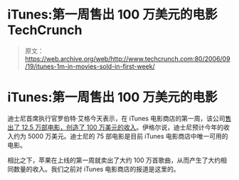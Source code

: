 # iTunes:第一周售出 100 万美元的电影 TechCrunch

> 原文：<https://web.archive.org/web/http://www.techcrunch.com:80/2006/09/19/itunes-1m-in-movies-sold-in-first-week/>

# iTunes:第一周售出 100 万美元的电影

 [](https://web.archive.org/web/20220926090611/http://www.itunes.com/) 迪士尼首席执行官罗伯特·艾格今天表示，在 iTunes 电影商店的第一周，该公司[售出了 12.5 万部电影，创造了 100 万美元的收入](https://web.archive.org/web/20220926090611/http://biz.yahoo.com/ap/060919/disney_online_movies.html?.v=3)。伊格尔说，迪士尼预计今年的收入约为 5000 万美元。迪士尼的 75 部电影是目前 iTunes 电影商店中唯一可用的电影。

相比之下，苹果在上线的第一周就卖出了大约 100 万首歌曲，从而产生了大约相同数量的收入。我们之前对 iTunes 电影商店的报道是这里的。
